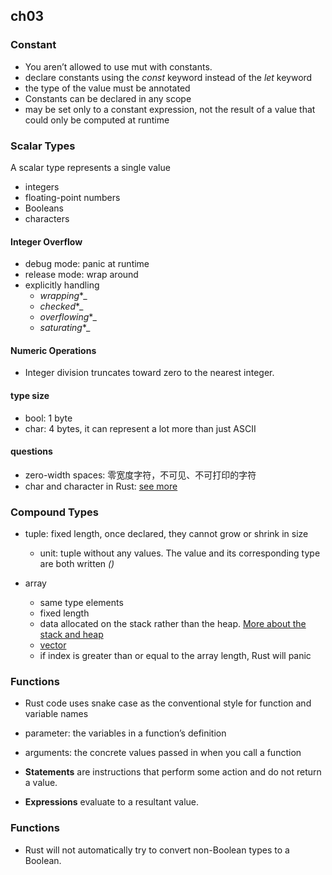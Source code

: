 ## ch03 ##

### Constant ###

- You aren’t allowed to use mut with constants.
- declare constants using the _const_ keyword instead of the _let_ keyword
- the type of the value must be annotated
- Constants can be declared in any scope
- may be set only to a constant expression, not the result of a value that could only be computed at runtime

### Scalar Types ###

A scalar type represents a single value

- integers
- floating-point numbers
- Booleans
- characters


#### Integer Overflow ####
- debug mode: panic at runtime
- release mode: wrap around
- explicitly handling
    - _wrapping_*_
    - _checked_*_
    - _overflowing_*_
    - _saturating_*_


#### Numeric Operations ####
- Integer division truncates toward zero to the nearest integer.

#### type size ####
- bool: 1 byte
- char: 4 bytes, it can represent a lot more than just ASCII

#### questions ####
- zero-width spaces: 零宽度字符，不可见、不可打印的字符
- char and character in Rust: [see more](https://doc.rust-lang.org/book/ch08-02-strings.html#storing-utf-8-encoded-text-with-strings)

### Compound Types ###
- tuple: fixed length, once declared, they cannot grow or shrink in size
    - unit: tuple without any values. The value and its corresponding type are both written _()_

- array
    - same type elements
    - fixed length
    - data allocated on the stack rather than the heap. [More about the stack and heap](https://doc.rust-lang.org/book/ch04-01-what-is-ownership.html#the-stack-and-the-heap)
    - [vector](https://doc.rust-lang.org/book/ch08-01-vectors.html)
    - if index is greater than or equal to the array length, Rust will panic 

### Functions ###
- Rust code uses snake case as the conventional style for function and variable names
- parameter: the variables in a function’s definition
- arguments: the concrete values passed in when you call a function

- **Statements** are instructions that perform some action and do not return a value.
- **Expressions** evaluate to a resultant value.

### Functions ###
- Rust will not automatically try to convert non-Boolean types to a Boolean.
